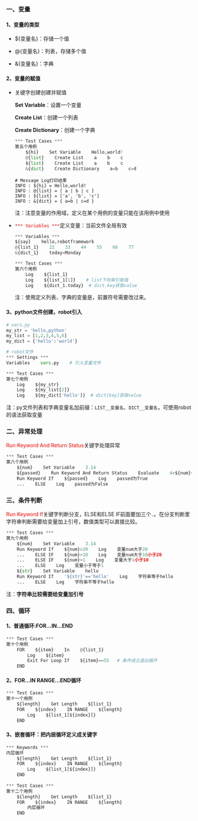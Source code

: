### 一、变量

#### 1、变量的类型

- ${变量名}：存储一个值

- @{变量名}：列表，存储多个值

- &{变量名}：字典

#### 2、变量的赋值

- 关键字创建创建并赋值

  **Set Variable**：设置一个变量

  **Create List**：创建一个列表

  **Create Dictionary**：创建一个字典

  ```python
  *** Test Cases ***
  第五个用例
      ${hi}    Set Variable    Hello,world!
      @{list}    Create List    a    b    c
      ${list}    Create List    a    b    c
      &{dict}    Create Dictionary    a=b    c=d
  ```

  ```
  # Message Log打印结果
  INFO : ${hi} = Hello,world!
  INFO : @{list} = [ a | b | c ]
  INFO : ${list} = ['a', 'b', 'c']
  INFO : &{dict} = { a=b | c=d }
  ```

  注：注意变量的作用域，定义在某个用例的变量只能在该用例中使用

- <font color="red">`*** Variables ***`</font>定义变量：当前文件全局有效

  ```python
  *** Variables ***
  ${say}    hello,robotframework
  @{list_1}    22    33    44    55    66    77
  &{dict_1}    today=Monday   
  
  *** Test Cases ***
  第六个用例
      Log    ${list_1}
      Log    ${list_1[1]}    # list下标索引取值
      Log    ${dict_1.today}  # dict.key获取value
  ```

  注：使用定义列表、字典的变量是，前置符号需要改过来。


#### 3、python文件创建，robot引入

```python
# vars.py
my_str = 'hello,python'
my_list = [1,2,3,4,5,6]
my_dict = {'hello':'world'}
```

```python
# robot文件
*** Settings ***
Variables    vars.py	# 引入变量文件

*** Test Cases ***
第七个用例
    Log    ${my_str}
    Log    ${my_list[2]}
    Log    ${my_dict['hello']}	# dict[key]获取value
```

注：py文件列表和字典变量名加前缀：`LIST__变量名`、`DICT__变量名`，可使用robot的语法获取变量

### 二、异常处理

<font color='red'>Run Keyword And Return Status</font>关键字处理异常

```python
*** Test Cases ***
第八个用例
    ${num}    Set Variable    3.14
    ${passed}    Run Keyword And Return Status    Evaluate    4<${num}<10
    Run Keyword If    ${passed}    Log    passed为True    
    ...    ELSE    Log    passed为False
```

### 三、条件判断

<font color='red'>Run Keyword If</font>关键字判断分支，ELSE和ELSE IF前面要加三个`.`。在分支判断里字符串判断需要给变量加上引号，数值类型可以直接比较。

```python
*** Test Cases ***
第九个用例
    ${num}    Set Variable    3.14
    Run Keyword If    ${num}>20    Log    变量num大于20
    ...    ELSE IF    ${num}>10    Log    变量num大于10小于20
    ...    ELSE IF    ${num}>1    Log    变量大于1小于10 
    ...    ELSE    Log    变量小于等于1
    ${str}    Set Variable    hello
    Run Keyword If    '${str}'=='hello'    Log    字符串等于hello
    ...    ELSE    Log    字符串不等于hello 
```

注：**字符串比较需要给变量加引号**

### 四、循环

#### 1、普通循环:FOR...IN...END

```python
*** Test Cases ***
第十个用例
    FOR    ${item}    In    @{list_1}
        Log    ${item}
        Exit For Loop If    ${item}==55   # 条件成立退出循环 
    END
```

#### 2、FOR...IN RANGE...END循环

```python
*** Test Cases ***
第十一个用例
	${length}    Get Length    ${list_1}
    FOR    ${index}    IN RANGE    ${length}
        Log    ${list_1[${index}]}    
    END
```

#### 3、嵌套循环：把内层循环定义成关键字

```python
*** Keywords ***
内层循环
    ${length}    Get Length    ${list_1}
    FOR    ${index}    IN RANGE    ${length}
        Log    ${list_1[${index}]}       
    END
    
*** Test Cases ***
第十二个用例
    ${length}    Get Length    ${list_1}
    FOR    ${index}    IN RANGE    ${length}
        内层循环    
    END
```







